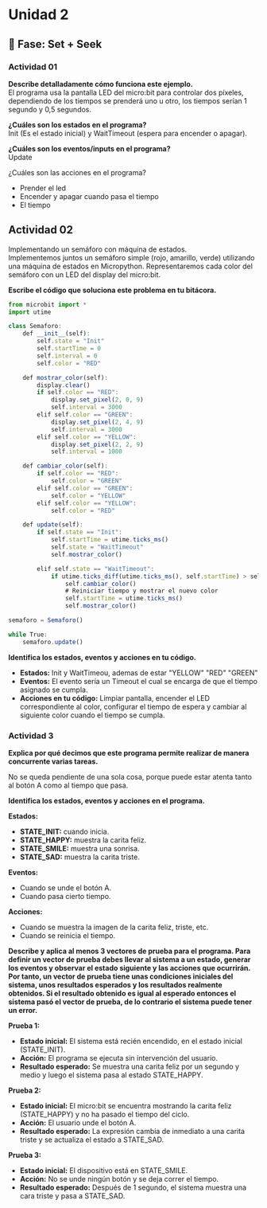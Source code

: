 # Unidad 2

## 🔎 Fase: Set + Seek

### Actividad 01
**Describe detalladamente cómo funciona este ejemplo.**  
El programa usa la pantalla LED del micro:bit para controlar dos píxeles, dependiendo de los tiempos se prenderá uno u otro, los tiempos serían 1 segundo y 0,5 segundos.   

**¿Cuáles son los estados en el programa?**  
Init (Es el estado inicial) y WaitTimeout (espera para encender o apagar).  

**¿Cuáles son los eventos/inputs en el programa?**  
Update  

¿Cuáles son las acciones en el programa?  
* Prender el led  
* Encender y apagar cuando pasa el tiempo
* El tiempo
 
## Actividad 02
Implementando un semáforo con máquina de estados.  
Implementemos juntos un semáforo simple (rojo, amarillo, verde) utilizando una máquina de estados en Micropython. Representaremos cada color del semáforo con un LED del display del micro:bit.  

**Escribe el código que soluciona este problema en tu bitácora.**
``` js
from microbit import *
import utime

class Semaforo:
    def __init__(self):
        self.state = "Init"
        self.startTime = 0
        self.interval = 0
        self.color = "RED"  

    def mostrar_color(self):
        display.clear()
        if self.color == "RED":
            display.set_pixel(2, 0, 9)
            self.interval = 3000
        elif self.color == "GREEN":
            display.set_pixel(2, 4, 9)
            self.interval = 3000
        elif self.color == "YELLOW":
            display.set_pixel(2, 2, 9)
            self.interval = 1000

    def cambiar_color(self):
        if self.color == "RED":
            self.color = "GREEN"
        elif self.color == "GREEN":
            self.color = "YELLOW"
        elif self.color == "YELLOW":
            self.color = "RED"

    def update(self):
        if self.state == "Init":
            self.startTime = utime.ticks_ms()
            self.state = "WaitTimeout"
            self.mostrar_color()

        elif self.state == "WaitTimeout":
            if utime.ticks_diff(utime.ticks_ms(), self.startTime) > self.interval:
                self.cambiar_color()
                # Reiniciar tiempo y mostrar el nuevo color
                self.startTime = utime.ticks_ms()
                self.mostrar_color()

semaforo = Semaforo()

while True:
    semaforo.update()
```

**Identifica los estados, eventos y acciones en tu código.**  
* **Estados:** Init y WaitTimeou, ademas de estar "YELLOW" "RED" "GREEN"  
* **Eventos:** El evento sería un Timeout el cual se encarga de que el tiempo asignado se cumpla.  
* **Acciones en tu código:** Limpiar pantalla, encender el LED correspondiente al color, configurar el tiempo de espera y cambiar al siguiente color cuando el tiempo se cumpla.

### Actividad 3  
**Explica por qué decimos que este programa permite realizar de manera concurrente varias tareas.**  

No se queda pendiente de una sola cosa, porque puede estar atenta tanto al botón A como al tiempo que pasa.  

**Identifica los estados, eventos y acciones en el programa.**

**Estados:**  
* **STATE_INIT:** cuando inicia.     
* **STATE_HAPPY:** muestra la carita feliz.   
* **STATE_SMILE:** muestra una sonrisa.   
* **STATE_SAD:** muestra la carita triste.   

**Eventos:**
* Cuando se unde el botón A.    
* Cuando pasa cierto tiempo.  

**Acciones:**
* Cuando se muestra la imagen de la carita feliz, triste, etc.  
* Cuando se reinicia el tiempo.  

**Describe y aplica al menos 3 vectores de prueba para el programa. Para definir un vector de prueba debes llevar al sistema a un estado, generar los eventos y observar el estado siguiente y las acciones que ocurrirán. Por tanto, un vector de prueba tiene unas condiciones iniciales del sistema, unos resultados esperados y los resultados realmente obtenidos. Si el resultado obtenido es igual al esperado entonces el sistema pasó el vector de prueba, de lo contrario el sistema puede tener un error.**

**Prueba 1:**  
* **Estado inicial:** El sistema está recién encendido, en el estado inicial (STATE_INIT).  
* **Acción:** El programa se ejecuta sin intervención del usuario.  
* **Resultado esperado:** Se muestra una carita feliz por un segundo y medio y luego el sistema pasa al estado STATE_HAPPY.  

**Prueba 2:**
* **Estado inicial:** El micro:bit se encuentra mostrando la carita feliz (STATE_HAPPY) y no ha pasado el tiempo del ciclo.  
* **Acción:** El usuario unde el botón A.  
* **Resultado esperado:** La expresión cambia de inmediato a una carita triste y se actualiza el estado a STATE_SAD.  

**Prueba 3:**
* **Estado inicial:** El dispositivo está en STATE_SMILE.  
* **Acción:** No se unde ningún botón y se deja correr el tiempo.  
* **Resultado esperado:** Después de 1 segundo, el sistema muestra una cara triste y pasa a STATE_SAD.  



